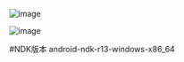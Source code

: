 ![image](https://github.com/ThisisGame/Lives2D/blob/V5_SwitchToLua_Windows/Docs/lives2d.gif)

![image](https://github.com/ThisisGame/Lives2D/blob/V9_Network_Raknet_Json/Docs/lives2d%20Framework.png)


#NDK版本 android-ndk-r13-windows-x86_64
